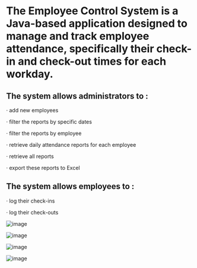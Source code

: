 # The Employee Control System is a Java-based application designed to manage and track employee attendance, specifically their check-in and check-out times for each workday. 

## The system allows administrators to :
· add new employees

· filter the reports by specific dates

· filter the reports by employee

· retrieve daily attendance reports for each employee 

· retrieve all reports 

· export these reports to Excel

## The system allows employees to :
· log their check-ins 

· log their check-outs


![image](https://github.com/czajjka/EmployeeControlSystem/assets/131516264/e77eb798-1055-4b8c-bdbf-bd15571c6de5)

![image](https://github.com/czajjka/EmployeeControlSystem/assets/131516264/6562d9d9-9261-48fa-a448-ca043d2a736e)

![image](https://github.com/czajjka/EmployeeControlSystem/assets/131516264/48d342d0-bd29-477e-b7e8-1253d62afe6b)

![image](https://github.com/czajjka/EmployeeControlSystem/assets/131516264/b3530786-760d-4a59-b8b6-0745b373b894)



